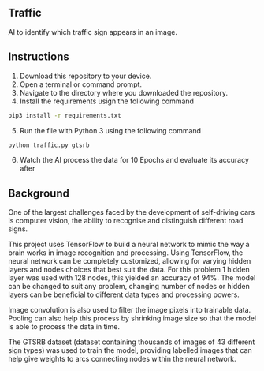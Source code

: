 ## Traffic
AI to identify which traffic sign appears in an image.

## Instructions
1. Download this repository to your device.
2. Open a terminal or command prompt.
3. Navigate to the directory where you downloaded the repository.
4. Install the requirements usign the following command
```bash
pip3 install -r requirements.txt
```
5. Run the file with Python 3 using the following command
```bash
python traffic.py gtsrb
```
6. Watch the AI process the data for 10 Epochs and evaluate its accuracy after

## Background
One of the largest challenges faced by the development of self-driving cars is computer vision,
the ability to recognise and distinguish different road signs.

This project uses TensorFlow to build a neural network to mimic the way a brain works in image recognition 
and processing. Using TensorFlow, the neural network can be completely customized, allowing for varying hidden layers
and nodes choices that best suit the data. For this problem 1 hidden layer was used with 128 nodes, this yielded an accuracy of 94%. The model can be changed to suit any problem, changing number of nodes or hidden layers can be beneficial to different data types and processing powers.

Image convolution is also used to filter the image pixels into trainable data. Pooling can also help this process by shrinking image size so that the model is able to process the data in time.

The GTSRB dataset (dataset containing thousands of images of 43 different sign types) was used to train the model, providing labelled images that can help give weights to arcs connecting nodes within the neural network.

